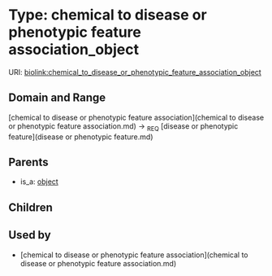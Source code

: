 
# Type: chemical to disease or phenotypic feature association_object




URI: [biolink:chemical_to_disease_or_phenotypic_feature_association_object](https://w3id.org/biolink/vocab/chemical_to_disease_or_phenotypic_feature_association_object)


## Domain and Range

[chemical to disease or phenotypic feature association](chemical to disease or phenotypic feature association.md) ->  <sub>REQ</sub> [disease or phenotypic feature](disease or phenotypic feature.md)

## Parents

 *  is_a: [object](object.md)

## Children


## Used by

 * [chemical to disease or phenotypic feature association](chemical to disease or phenotypic feature association.md)
